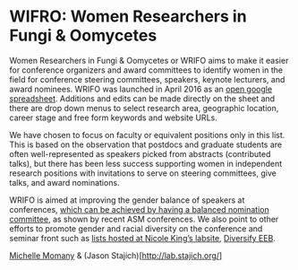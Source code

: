 # WIFRO: Women Researchers in Fungi & Oomycetes

Women Researchers in Fungi & Oomycetes or WRIFO aims to make it easier for conference organizers and award committees to identify women in the field for conference steering committees, speakers, keynote lecturers, and award nominees. WRIFO was launched in April 2016 as an [open google spreadsheet](http://s.fungidb.org/1SU45hk). Additions and edits can be made directly on the sheet and there are drop down menus to select research area, geographic location, career stage and free form keywords and website URLs.

We have chosen to focus on faculty or equivalent positions only in this list. This is based on the observation that postdocs and graduate students are often well-represented as speakers picked from abstracts (contributed talks), but there has been less success supporting women in independent research positions with invitations to serve on steering committees, give talks, and award nominations.

WRIFO is aimed at improving the gender balance of speakers at conferences, [which can be achieved by having a balanced nomination committee](https://journals.asm.org/doi/full/10.1128/mbio.01146-15), as shown by recent ASM conferences.  We also point to other efforts to promote gender and racial diversity on the conference and seminar front such as [lists hosted at Nicole King’s labsite](http://live-king-lab.pantheon.berkeley.edu/resources-2/), [Diversify EEB](https://diversifyeeb.wordpress.com/).

[Michelle Momany](http://research.franklin.uga.edu/momany/home) & (Jason Stajich)[http://lab.stajich.org/]
